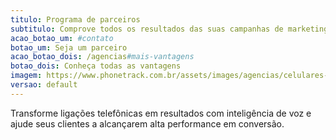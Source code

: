 ```yaml
---
titulo: Programa de parceiros
subtitulo: Comprove todos os resultados das suas campanhas de marketing para seus clientes
acao_botao_um: #contato
botao_um: Seja um parceiro
acao_botao_dois: /agencias#mais-vantagens
botao_dois: Conheça todas as vantagens
imagem: https://www.phonetrack.com.br/assets/images/agencias/celulares-topo.png.pagespeed.ce.yLbF7ZvKdw.png
versao: default
---
```

Transforme ligações telefônicas em resultados com inteligência de voz e ajude seus clientes a alcançarem alta performance em conversão.